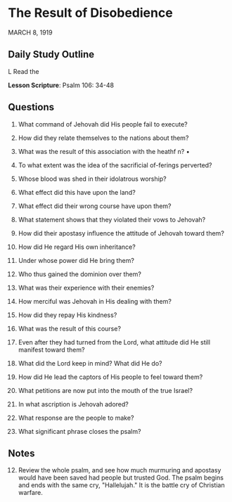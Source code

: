 # The Result of Disobedience
MARCH 8, 1919

## Daily Study Outline

L Read the

**Lesson Scripture**: Psalm 106: 34-48

## Questions

1. What command of Jehovah did His people fail to execute?

2. How did they relate themselves to the nations about them?

3. What was the result of this association with the heathf n? •

4. To what extent was the idea of the sacrificial of-ferings perverted?

5. Whose blood was shed in their idolatrous worship?

6. What effect did this have upon the land?

7. What effect did their wrong course have upon them?

8. What statement shows that they violated their vows to Jehovah?

9. How did their apostasy influence the attitude of Jehovah toward them?

10. How did He regard His own inheritance?

11. Under whose power did He bring them?

12. Who thus gained the dominion over them?

13. What was their experience with their enemies?

14. How merciful was Jehovah in His dealing with them?

15. How did they repay His kindness?

16. What was the result of this course?

17. Even after they had turned from the Lord, what attitude did He still manifest toward them?

18. What did the Lord keep in mind? What did He do?

19. How did He lead the captors of His people to feel toward them?

20. What petitions are now put into the mouth of the true Israel?

22. In what ascription is Jehovah adored?

23. What response are the people to make?

24. What significant phrase closes the psalm?

## Notes

12. Review the whole psalm, and see how much murmuring and apostasy would have been saved had people but trusted God. The psalm begins and ends with the same cry, "Hallelujah." It is the battle cry of Christian warfare.

